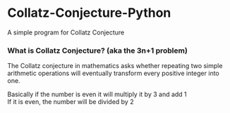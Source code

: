 # Collatz-Conjecture-Python

A simple program for Collatz Conjecture

### What is Collatz Conjecture? (aka the 3n+1 problem)

The Collatz conjecture in mathematics asks whether repeating two simple arithmetic operations will eventually transform every positive integer into one. <br/>

Basically if the number is even it will multiply it by 3 and add 1 <br/>
If it is even, the number will be divided by 2
